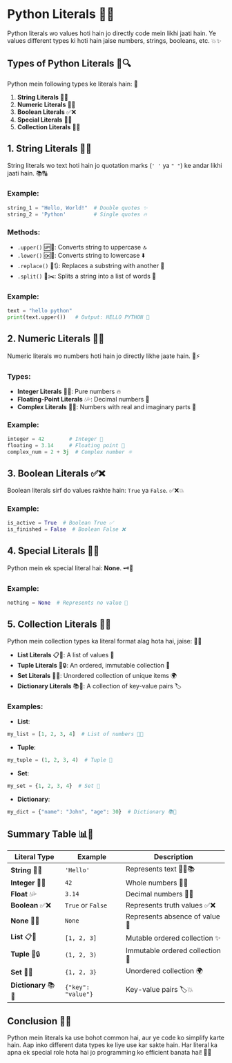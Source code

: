 # Python Literals 📜🎉

Python literals wo values hoti hain jo directly code mein likhi jaati hain. Ye values different types ki hoti hain jaise numbers, strings, booleans, etc. 💥✨

## Types of Python Literals 🧾🔍

Python mein following types ke literals hain: 🌟

1. **String Literals** 📝💬
2. **Numeric Literals** 🔢💡
3. **Boolean Literals** ✅❌
4. **Special Literals** 🔑💎
5. **Collection Literals** 🧳🔢

## 1. String Literals 📝💬

String literals wo text hoti hain jo quotation marks (`' '` ya `" "`) ke andar likhi jaati hain. 📚🔠

### Example:
```python
string_1 = "Hello, World!"  # Double quotes ✨
string_2 = 'Python'         # Single quotes 🔥
```

### Methods:
- `.upper()` 🆙💪: Converts string to uppercase 🔝
- `.lower()` 🆗🌟: Converts string to lowercase ⬇️
- `.replace()` 🔄🔃: Replaces a substring with another 🔀
- `.split()` 📄✂️: Splits a string into a list of words 📝

### Example:
```python
text = "hello python"
print(text.upper())   # Output: HELLO PYTHON 🎯
```

## 2. Numeric Literals 🔢💡

Numeric literals wo numbers hoti hain jo directly likhe jaate hain. 🔢⚡

### Types:
- **Integer Literals** 🔢🎯: Pure numbers 🔥
- **Floating-Point Literals** 💧💦: Decimal numbers 💯
- **Complex Literals** 🔵💠: Numbers with real and imaginary parts 🔮

### Example:
```python
integer = 42        # Integer 🎲
floating = 3.14     # Floating point 🌊
complex_num = 2 + 3j  # Complex number ⚛️
```

## 3. Boolean Literals ✅❌

Boolean literals sirf do values rakhte hain: `True` ya `False`. ✅❌💥

### Example:
```python
is_active = True  # Boolean True ✅
is_finished = False  # Boolean False ❌
```

## 4. Special Literals 🔑💎

Python mein ek special literal hai: **None**. 🗝️🚪

### Example:
```python
nothing = None  # Represents no value 🚫
```

## 5. Collection Literals 🧳🔢

Python mein collection types ka literal format alag hota hai, jaise: 🧳🔤

- **List Literals** 📋📝: A list of values 📝
- **Tuple Literals** 🔗🔒: An ordered, immutable collection 🔐
- **Set Literals** 🔲✨: Unordered collection of unique items 🌍
- **Dictionary Literals** 📚📖: A collection of key-value pairs 🏷️

### Examples:
- **List**: 
```python
my_list = [1, 2, 3, 4]  # List of numbers 🔢📜
```
- **Tuple**:
```python
my_tuple = (1, 2, 3, 4)  # Tuple 🔗
```
- **Set**:
```python
my_set = {1, 2, 3, 4}  # Set 🔲
```
- **Dictionary**:
```python
my_dict = {"name": "John", "age": 30}  # Dictionary 📚🔑
```

## Summary Table 📊🎯

| Literal Type          | Example             | Description                        |
|-----------------------|---------------------|------------------------------------|
| **String** 📝💬        | `'Hello'`           | Represents text 🧑‍💻📚               |
| **Integer** 🔢🎯       | `42`                | Whole numbers 🔢🎲                   |
| **Float** 💧💦         | `3.14`              | Decimal numbers 🌊💡                |
| **Boolean** ✅❌       | `True` or `False`   | Represents truth values ✅❌         |
| **None** 🔑💎          | `None`              | Represents absence of value 🚫      |
| **List** 📋📝          | `[1, 2, 3]`         | Mutable ordered collection ✨        |
| **Tuple** 🔗🔒         | `(1, 2, 3)`         | Immutable ordered collection 🔐      |
| **Set** 🔲✨           | `{1, 2, 3}`         | Unordered collection 🌍              |
| **Dictionary** 📚📖    | `{"key": "value"}`   | Key-value pairs 🏷️💥                |

## Conclusion 🏁🎉

Python mein literals ka use bohot common hai, aur ye code ko simplify karte hain. Aap inko different data types ke liye use kar sakte hain. Har literal ka apna ek special role hota hai jo programming ko efficient banata hai! 🌟🚀
